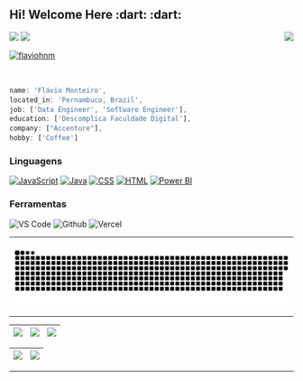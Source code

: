 <h2>Hi! Welcome Here :dart: :dart:</h2>

<a target="_blank" href="mailto:flaviohnm@gmail.com"><img src="https://img.shields.io/badge/Gmail-D14836?style=for-the-badge&logo=gmail&logoColor=white"/></a>
<a target="_blank" href="https://www.linkedin.com/in/flaviohnm/"><img src="https://img.shields.io/badge/linkedin-%230077B5.svg?style=for-the-badge&logo=linkedin&logoColor=white"/></a>
<a href="https://buymeacoffee.com/flaviohnm" title="buy me a coffee" target="_blank"><img src="https://img.shields.io/badge/Buy%20Me%20a%20Coffee-ffdd00?style=for-the-badge&logo=buy-me-a-coffee&logoColor=black" align="right"></a>

<a href="https://visitor-badge.laobi.icu/"><img src="https://visitor-badge.laobi.icu/badge?page_id=flaviohnm&left_text=flaviohnm" alt="flaviohnm"/></a>

<br>

```javascript
name: 'Flávio Monteiro',
located_in: 'Pernambuco, Brazil',
job: ['Data Engineer', 'Software Engineer'],
education: ['Descomplica Faculdade Digital'],
company: ["Accenture"],
hobby: ['Coffee']

```

<div align="left">
  <h3>Linguagens</h3>
  <a href="https://github.com/flaviohnm?tab=repositories&language=javascript"><img src="https://img.shields.io/badge/JavaScript-F7DF1E?style=for-the-badge&logo=javascript&logoColor=black" alt="JavaScript"/></a>
  <a href="https://github.com/flaviohnm?tab=repositories&language=java"><img src="https://img.shields.io/badge/java-%23ED8B00.svg?style=for-the-badge&logo=OpenJDK&logoColor=white" alt="Java"/></a>
  <a href="https://github.com/flaviohnm?tab=repositories&language=css"><img src="https://img.shields.io/badge/CSS-239120?&style=for-the-badge&logo=css3&logoColor=white" alt="CSS"/></a>
  <a href="https://github.com/flaviohnm?tab=repositories&language=html"><img src="https://img.shields.io/badge/HTML5-E34F26?style=for-the-badge&logo=html5&logoColor=white" alt="HTML"/></a>
  <a href="https://github.com/flaviohnm?tab=repositories&q=powerbi"><img src="https://img.shields.io/badge/power_bi-F2C811?style=for-the-badge&logo=powerbi&logoColor=black" alt="Power BI"/></a>

  <h3>Ferramentas</h3>
  <img src="https://img.shields.io/badge/Visual%20Studio%20Code-0078d7.svg?style=for-the-badge&logo=visual-studio-code&logoColor=white" alt="VS Code"/>
  <img src="https://img.shields.io/badge/github-%23121011.svg?style=for-the-badge&logo=github&logoColor=white" alt="Github"/>
  <img src="https://img.shields.io/badge/vercel-%23000000.svg?style=for-the-badge&logo=vercel&logoColor=white" alt="Vercel"/>

</div>

<hr>

<p align="center">
  <img alig src="https://github.com/flaviohnm/flaviohnm/blob/output/github-snake-dark.svg"/>
</p>

<hr>

| ![](http://github-profile-summary-cards.vercel.app/api/cards/stats?username=flaviohnm&theme=nord_dark) | ![](http://github-profile-summary-cards.vercel.app/api/cards/repos-per-language?username=flaviohnm&hide=Html&theme=nord_dark) | ![](http://github-profile-summary-cards.vercel.app/api/cards/most-commit-language?username=flaviohnm&theme=nord_dark) |
| :-----------------------------------------------------------------------------------------------------: | :----------------------------------------------------------------------------------------------------------------------------: | :--------------------------------------------------------------------------------------------------------------------: |

| ![](http://github-profile-summary-cards.vercel.app/api/cards/profile-details?username=flaviohnm&theme=nord_dark) | ![](https://github-readme-streak-stats.herokuapp.com/?user=flaviohnm&hide_border=false&date_format=M%20j%5B%2C%20Y%5D&background=2D3742&stroke=2D3742&ring=6bbbca&fire=6bbbca&currStreakNum=fff&sideNums=6bbbca&currStreakLabel=6bbbca&sideLabels=fff&dates=fff) |
| :---------------------------------------------------------------------------------------------------------------: | :---------------------------------------------------------------------------------------------------------------------------------------------------------------------------------------------------------------------------------------------------------------: |

<hr>